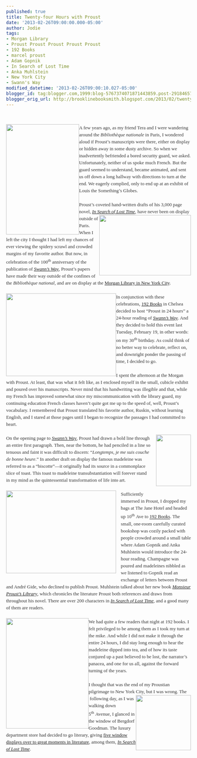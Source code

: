 ```yaml
---
published: true
title: Twenty-four Hours with Proust
date: '2013-02-26T09:00:00.000-05:00'
author: Jodie
tags:
- Morgan Library
- Proust Proust Proust Proust Proust
- 192 Books
- marcel proust
- Adam Gopnik
- In Search of Lost Time
- Anka Muhlstein
- New York City
- Swann's Way
modified_datetime: '2013-02-26T09:00:10.027-05:00'
blogger_id: tag:blogger.com,1999:blog-5767374071871443859.post-2918465776182542674
blogger_orig_url: http://brooklinebooksmith.blogspot.com/2013/02/twenty-four-hours-with-proust.html
---
```


<br /><div style="color: #333333; font-family: Georgia, 'Times New Roman', 'Bitstream Charter', Times, serif; font-size: 13px; line-height: 19px;"><a data-mce-href="http://globecornerbookstore.com/blogs/wp-content/uploads/2013/02/12749.jpg" href="http://globecornerbookstore.com/blogs/wp-content/uploads/2013/02/12749.jpg"><img alt="" class="alignleft size-medium wp-image-8879" data-mce-src="http://globecornerbookstore.com/blogs/wp-content/uploads/2013/02/12749-199x300.jpg" height="300" src="http://globecornerbookstore.com/blogs/wp-content/uploads/2013/02/12749-199x300.jpg" style="border: 0px; cursor: default; float: left;" title="12749" width="199" /></a>A few years ago, as my friend Tera and I were wandering around the&nbsp;<em>Bibliothèque nationale</em>&nbsp;in Paris, I wondered aloud if Proust’s manuscripts were there, either on display or hidden away in some dusty archive. So when we inadvertently befriended a bored security guard, we asked. Unfortunately, neither of us spoke much French. But the guard seemed to understand, became animated, and sent us off down a long hallway with directions to turn at the end. We eagerly complied, only to end up at an exhibit of Louis the Something’s Globes.</div><div style="color: #333333; font-family: Georgia, 'Times New Roman', 'Bitstream Charter', Times, serif; font-size: 13px; line-height: 19px;"><br /></div><div style="color: #333333; font-family: Georgia, 'Times New Roman', 'Bitstream Charter', Times, serif; font-size: 13px; line-height: 19px;">Proust’s coveted hand-written drafts of his 3,000 page novel,&nbsp;<a data-mce-href="http://www.brooklinebooksmith-shop.com/book/%5Bmodel%5D-340" href="http://www.brooklinebooksmith-shop.com/book/%5Bmodel%5D-340"><em>In Search of Lost Time</em></a>, have<a data-mce-href="http://globecornerbookstore.com/blogs/wp-content/uploads/2013/02/250px-MS_A_la_recherche_du_temps_perdu.jpg" href="http://globecornerbookstore.com/blogs/wp-content/uploads/2013/02/250px-MS_A_la_recherche_du_temps_perdu.jpg"><img alt="" class="alignright size-full wp-image-8876" data-mce-src="http://globecornerbookstore.com/blogs/wp-content/uploads/2013/02/250px-MS_A_la_recherche_du_temps_perdu.jpg" height="164" src="http://globecornerbookstore.com/blogs/wp-content/uploads/2013/02/250px-MS_A_la_recherche_du_temps_perdu.jpg" style="border: 0px; cursor: default; float: right;" title="250px-MS_A_la_recherche_du_temps_perdu" width="250" /></a>&nbsp;never been on display outside of Paris. When I left the city I thought I had left my chances of ever viewing the spidery scrawl and crowded margins of my favorite author. But now, in celebration of the 100<sup>th</sup>&nbsp;anniversary of the publication of&nbsp;<a data-mce-href="http://www.brooklinebooksmith-shop.com/book/%5Bmodel%5D-340" href="http://www.brooklinebooksmith-shop.com/book/%5Bmodel%5D-340"><em>Swann’s Way</em></a>, Proust’s papers have made their way outside of the confines of the&nbsp;<em>Bibliothèque national</em>, and are on display at the&nbsp;<a data-mce-href="http://www.themorgan.org/exhibitions/exhibition.asp?id=71" href="http://www.themorgan.org/exhibitions/exhibition.asp?id=71">Morgan Library in New York City</a>.</div><div style="color: #333333; font-family: Georgia, 'Times New Roman', 'Bitstream Charter', Times, serif; font-size: 13px; line-height: 19px;"><br /></div><div style="color: #333333; font-family: Georgia, 'Times New Roman', 'Bitstream Charter', Times, serif; font-size: 13px; line-height: 19px;"><a data-mce-href="http://globecornerbookstore.com/blogs/wp-content/uploads/2013/02/IMG_8348.jpg" href="http://globecornerbookstore.com/blogs/wp-content/uploads/2013/02/IMG_8348.jpg"><img alt="" class="alignleft size-medium wp-image-8857" data-mce-src="http://globecornerbookstore.com/blogs/wp-content/uploads/2013/02/IMG_8348-300x225.jpg" height="225" src="http://globecornerbookstore.com/blogs/wp-content/uploads/2013/02/IMG_8348-300x225.jpg" style="border: 0px; cursor: default; float: left;" title="IMG_8348" width="300" /></a>In conjunction with these celebrations,&nbsp;<a data-mce-href="http://www.192books.com/" href="http://www.192books.com/">192 Books</a>&nbsp;in Chelsea decided to host “Proust in 24 hours” a 24-hour reading of&nbsp;<a data-mce-href="http://www.brooklinebooksmith-shop.com/book/%5Bmodel%5D-340" href="http://www.brooklinebooksmith-shop.com/book/%5Bmodel%5D-340"><em>Swann’s Way</em></a>. And they decided to hold this event last Tuesday, February 19, in other words: on my 30<sup>th</sup>&nbsp;birthday. As could think of no better way to celebrate, reflect on, and downright ponder the passing of time, I decided to go.</div><div style="color: #333333; font-family: Georgia, 'Times New Roman', 'Bitstream Charter', Times, serif; font-size: 13px; line-height: 19px;"><br /></div><div style="color: #333333; font-family: Georgia, 'Times New Roman', 'Bitstream Charter', Times, serif; font-size: 13px; line-height: 19px;">I spent the afternoon at the Morgan with Proust. At least, that was what it felt like, as I enclosed myself in the small, cubicle exhibit and poured over his manuscripts. Never mind that his handwriting was illegible and that, while my French has improved somewhat since my miscommunication with the library guard, my continuing education French classes haven’t quite got me up to the speed of, well, Proust’s vocabulary. I remembered that Proust translated his favorite author, Ruskin, without learning English, and I stared at those pages until I began to recognize the passages I had committed to heart.</div><div style="color: #333333; font-family: Georgia, 'Times New Roman', 'Bitstream Charter', Times, serif; font-size: 13px; line-height: 19px;"><br /></div><div style="color: #333333; font-family: Georgia, 'Times New Roman', 'Bitstream Charter', Times, serif; font-size: 13px; line-height: 19px;"><a data-mce-href="http://globecornerbookstore.com/blogs/wp-content/uploads/2013/02/FC9781590515662.jpg" href="http://globecornerbookstore.com/blogs/wp-content/uploads/2013/02/FC9781590515662.jpg" style="clear: right; float: right; margin-bottom: 1em; margin-left: 1em;"><img alt="" class="alignright size-full wp-image-8871" data-mce-src="http://globecornerbookstore.com/blogs/wp-content/uploads/2013/02/FC9781590515662.jpg" height="140" src="http://globecornerbookstore.com/blogs/wp-content/uploads/2013/02/FC9781590515662.jpg" style="border: 0px; float: right;" title="FC9781590515662" width="95" /></a>On the opening page to&nbsp;<a data-mce-href="http://www.brooklinebooksmith-shop.com/book/%5Bmodel%5D-340" href="http://www.brooklinebooksmith-shop.com/book/%5Bmodel%5D-340"><em>Swann’s Way</em></a>, Proust had drawn a bold line through an entire first paragraph. Then, near the bottom, he had penciled in a line so tenuous and faint it was difficult to discern: “<em>Longtemps, je me suis couche de bonne heure</em>.” In another draft on display the famous madeleine was referred to as a “biscotte”—it originally had its source in a commonplace slice of toast. This toast to madeleine transubstantiation will forever stand in my mind as the quintessential transformation of life into art.</div><div style="color: #333333; font-family: Georgia, 'Times New Roman', 'Bitstream Charter', Times, serif; font-size: 13px; line-height: 19px;"><br /></div><div style="color: #333333; font-family: Georgia, 'Times New Roman', 'Bitstream Charter', Times, serif; font-size: 13px; line-height: 19px;"><a data-mce-href="http://globecornerbookstore.com/blogs/wp-content/uploads/2013/02/IMG_8346.jpg" href="http://globecornerbookstore.com/blogs/wp-content/uploads/2013/02/IMG_8346.jpg" style="clear: left; float: left; margin-bottom: 1em; margin-right: 1em;"><img alt="" class="alignleft size-medium wp-image-8858" data-mce-src="http://globecornerbookstore.com/blogs/wp-content/uploads/2013/02/IMG_8346-300x225.jpg" height="225" src="http://globecornerbookstore.com/blogs/wp-content/uploads/2013/02/IMG_8346-300x225.jpg" style="border: 0px; float: left;" title="IMG_8346" width="300" /></a></div><div style="color: #333333; font-family: Georgia, 'Times New Roman', 'Bitstream Charter', Times, serif; font-size: 13px; line-height: 19px;">Sufficiently immersed in Proust, I dropped my bags at The Jane Hotel and headed up 10<sup>th</sup>&nbsp;Ave to&nbsp;<a data-mce-href="http://www.192books.com/" href="http://www.192books.com/">192 Books</a>.&nbsp;The small, one-room&nbsp;carefully curated bookshop was cozily packed with people crowded around a small table where Adam Gopnik and Anka Muhlstein would introduce the 24-hour reading. Champagne was poured and&nbsp;madeleines nibbled as we listened to Gopnik read an exchange of letters between Proust and André Gide, who declined to publish Proust. Muhlstein talked about her new&nbsp;book&nbsp;<a data-mce-href="http://www.brooklinebooksmith-shop.com/book/9781590515662" href="http://www.brooklinebooksmith-shop.com/book/9781590515662" style="font-style: italic;">Monsieur Proust’s&nbsp;Library</a>, which&nbsp;chronicles the literature Proust both references and draws from throughout his novel. There are over 200 characters in&nbsp;<em><a data-mce-href="http://www.brooklinebooksmith-shop.com/book/%5Bmodel%5D-340" href="http://www.brooklinebooksmith-shop.com/book/%5Bmodel%5D-340">In Search of Lost Time</a>,</em>&nbsp;and a good many of them are readers.</div><div style="color: #333333; font-family: Georgia, 'Times New Roman', 'Bitstream Charter', Times, serif; font-size: 13px; line-height: 19px;"><br /></div><div style="color: #333333; font-family: Georgia, 'Times New Roman', 'Bitstream Charter', Times, serif; font-size: 13px; line-height: 19px;"><a data-mce-href="http://globecornerbookstore.com/blogs/wp-content/uploads/2013/02/IMG_8380.jpg" href="http://globecornerbookstore.com/blogs/wp-content/uploads/2013/02/IMG_8380.jpg"><img alt="" class="alignleft size-medium wp-image-8856" data-mce-src="http://globecornerbookstore.com/blogs/wp-content/uploads/2013/02/IMG_8380-225x300.jpg" height="300" src="http://globecornerbookstore.com/blogs/wp-content/uploads/2013/02/IMG_8380-225x300.jpg" style="border: 0px; cursor: default; float: left;" title="IMG_8380" width="225" /></a>We had quite a few readers that night at 192 books. I felt privileged to be among them as I took my turn at the mike. And while I did not make it through the entire 24 hours, I did stay long enough to hear the madeleine dipped into tea, and of how its taste conjured up a past believed to be lost, the narrator’s panacea, and one for us all, against the forward turning of the years.</div><div style="color: #333333; font-family: Georgia, 'Times New Roman', 'Bitstream Charter', Times, serif; font-size: 13px; line-height: 19px;"><br /></div><div style="color: #333333; font-family: Georgia, 'Times New Roman', 'Bitstream Charter', Times, serif; font-size: 13px; line-height: 19px;">I thought that was the end of my Proustian pilgrimage to New York City, but I was wrong. The<a data-mce-href="http://globecornerbookstore.com/blogs/wp-content/uploads/2013/02/IMG_8383.jpg" href="http://globecornerbookstore.com/blogs/wp-content/uploads/2013/02/IMG_8383.jpg"><img alt="" class="alignright size-thumbnail wp-image-8859" data-mce-src="http://globecornerbookstore.com/blogs/wp-content/uploads/2013/02/IMG_8383-150x150.jpg" height="150" src="http://globecornerbookstore.com/blogs/wp-content/uploads/2013/02/IMG_8383-150x150.jpg" style="border: 0px; cursor: default; float: right;" title="IMG_8383" width="150" /></a>&nbsp;following day, as I was walking down 5<sup>th</sup>&nbsp;Avenue, I glanced in the window of Bergdorf Goodman. The luxury department store had decided to go literary, giving&nbsp;<a data-mce-href="http://blog.bergdorfgoodman.com/windows/on-fifth-great-moments-in-literature#ad-image-4" href="http://blog.bergdorfgoodman.com/windows/on-fifth-great-moments-in-literature#ad-image-4">five window displays over to great moments in literature</a>, among them,&nbsp;<a data-mce-href="http://www.brooklinebooksmith-shop.com/book/%5Bmodel%5D-340" href="http://www.brooklinebooksmith-shop.com/book/%5Bmodel%5D-340"><em>In Search of Lost Time</em></a>.</div>